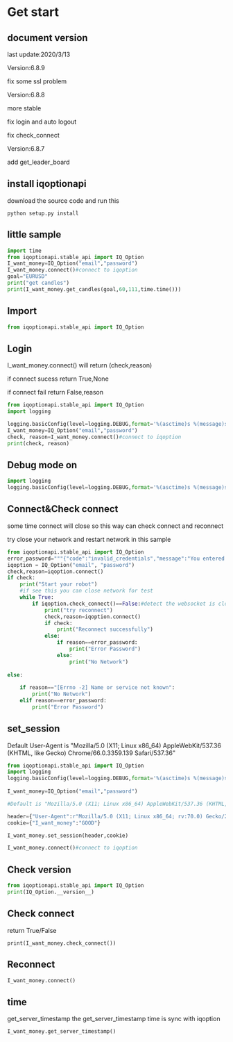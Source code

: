 # Get start

## document version

last update:2020/3/13

Version:6.8.9

fix some ssl problem

Version:6.8.8

more stable 

fix login and auto logout

fix check_connect

Version:6.8.7

add get_leader_board
 

## install iqoptionapi

download the source code and run this

```
python setup.py install
```
## little sample

```python
import time
from iqoptionapi.stable_api import IQ_Option
I_want_money=IQ_Option("email","password")
I_want_money.connect()#connect to iqoption
goal="EURUSD"
print("get candles")
print(I_want_money.get_candles(goal,60,111,time.time()))
```

## Import

```python
from iqoptionapi.stable_api import IQ_Option
```
## Login

I_want_money.connect() will return (check,reason)

if connect sucess return True,None

if connect fail return False,reason

```python
from iqoptionapi.stable_api import IQ_Option
import logging

logging.basicConfig(level=logging.DEBUG,format='%(asctime)s %(message)s')
I_want_money=IQ_Option("email","password")
check, reason=I_want_money.connect()#connect to iqoption
print(check, reason)
```
## Debug mode on

```python
import logging
logging.basicConfig(level=logging.DEBUG,format='%(asctime)s %(message)s')
```
 
## Connect&Check connect

some time connect will close so this way can check connect and reconnect

try close your network and restart network in this sample

```python
from iqoptionapi.stable_api import IQ_Option
error_password="""{"code":"invalid_credentials","message":"You entered the wrong credentials. Please check that the login/password is correct."}"""
iqoption = IQ_Option("email", "password")
check,reason=iqoption.connect()
if check:
    print("Start your robot")
    #if see this you can close network for test
    while True: 
        if iqoption.check_connect()==False:#detect the websocket is close
            print("try reconnect")
            check,reason=iqoption.connect()         
            if check:
                print("Reconnect successfully")
            else:
                if reason==error_password:
                    print("Error Password")
                else:
                    print("No Network")
        
else:
    
    if reason=="[Errno -2] Name or service not known":
        print("No Network")
    elif reason==error_password:
        print("Error Password")
```
## set_session

Default User-Agent is "Mozilla/5.0 (X11; Linux x86_64) AppleWebKit/537.36 (KHTML, like Gecko) Chrome/66.0.3359.139 Safari/537.36"

```python
from iqoptionapi.stable_api import IQ_Option
import logging
logging.basicConfig(level=logging.DEBUG,format='%(asctime)s %(message)s')
 
I_want_money=IQ_Option("email","password")

#Default is "Mozilla/5.0 (X11; Linux x86_64) AppleWebKit/537.36 (KHTML, like Gecko) Chrome/66.0.3359.139 Safari/537.36"

header={"User-Agent":r"Mozilla/5.0 (X11; Linux x86_64; rv:70.0) Gecko/20100101 Firefox/70.0"}
cookie={"I_want_money":"GOOD"}

I_want_money.set_session(header,cookie)

I_want_money.connect()#connect to iqoption
```

## Check version

```python
from iqoptionapi.stable_api import IQ_Option
print(IQ_Option.__version__)
```

## Check connect

return True/False
```
print(I_want_money.check_connect())
```

## Reconnect

```python
I_want_money.connect()
```

## time

get_server_timestamp
the get_server_timestamp time is sync with iqoption

```python
I_want_money.get_server_timestamp()
```
 
